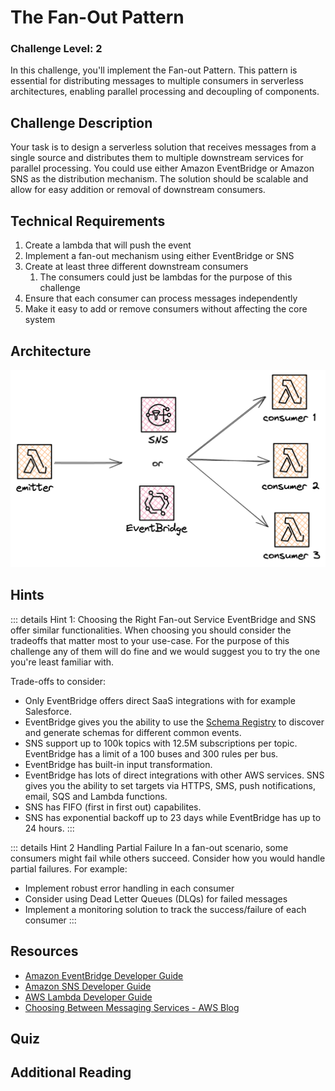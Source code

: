 <script setup>
import Quiz from "../../../components/Quiz.vue"
</script>

# The Fan-Out Pattern

### Challenge Level: 2

In this challenge, you'll implement the Fan-out Pattern. This pattern is essential for distributing messages to multiple consumers in serverless architectures, enabling parallel processing and decoupling of components.

## Challenge Description

Your task is to design a serverless solution that receives messages from a single source and distributes them to multiple downstream services for parallel processing. You could use either Amazon EventBridge or Amazon SNS as the distribution mechanism. The solution should be scalable and allow for easy addition or removal of downstream consumers.

## Technical Requirements

1. Create a lambda that will push the event
2. Implement a fan-out mechanism using either EventBridge or SNS
3. Create at least three different downstream consumers
   1. The consumers could just be lambdas for the purpose of this challenge
4. Ensure that each consumer can process messages independently
5. Make it easy to add or remove consumers without affecting the core system

## Architecture

![Architecture Diagram](./fan-out-pattern.png)

## Hints

::: details Hint 1: Choosing the Right Fan-out Service
EventBridge and SNS offer similar functionalities. When choosing you should consider the tradeoffs that matter most to your use-case. For the purpose of this challenge any of them will do fine and we would suggest you to try the one you're least familiar with.

Trade-offs to consider:
- Only EventBridge offers direct SaaS integrations with for example Salesforce.
- EventBridge gives you the ability to use the [Schema Registry]() to discover and generate schemas for different common events.
- SNS support up to 100k topics with 12.5M subscriptions per topic. EventBridge has a limit of a 100 buses and 300 rules per bus.
- EventBridge has built-in input transformation.
- EventBridge has lots of direct integrations with other AWS services. SNS gives you the ability to set targets via HTTPS, SMS, push notifications, email, SQS and Lambda functions.
- SNS has FIFO (first in first out) capabilites.
- SNS has exponential backoff up to 23 days while EventBridge has up to 24 hours.
:::

::: details Hint 2 Handling Partial Failure
In a fan-out scenario, some consumers might fail while others succeed. Consider how you would handle partial failures. For example:
- Implement robust error handling in each consumer
- Consider using Dead Letter Queues (DLQs) for failed messages
- Implement a monitoring solution to track the success/failure of each consumer
:::

## Resources

- [Amazon EventBridge Developer Guide](https://docs.aws.amazon.com/eventbridge/latest/userguide/what-is-amazon-eventbridge.html)
- [Amazon SNS Developer Guide](https://docs.aws.amazon.com/sns/latest/dg/welcome.html)
- [AWS Lambda Developer Guide](https://docs.aws.amazon.com/lambda/latest/dg/welcome.html)
- [Choosing Between Messaging Services - AWS Blog](https://aws.amazon.com/blogs/compute/choosing-between-messaging-services-for-serverless-applications/)

## Quiz

<Quiz 
  question="What is the main benefit of the Fan-out Pattern?"
  :answers="['Increased security', 'Parallel processing of messages', 'Reduced costs', 'Simplified architecture']"
  :correctAnswer="1"
  :answerInfo="[
    'While it can potentially improve security in some scenarios, this is not the main benefit of the Fan-out Pattern.',
    'Correct! The Fan-out Pattern allows multiple consumers to process messages in parallel, improving scalability and performance.',
    'While it can potentially reduce costs in some scenarios, this is not the main benefit of the Fan-out Pattern.',
    'The Fan-out Pattern may actually add some complexity to the architecture, but the benefits often outweigh this.'
    ]"
/>

<Quiz 
  question="What is a key consideration when implementing error handling in a Fan-out Pattern?"
  :answers="['Ignoring all errors', 'Stopping all consumers if one fails', 'Handling partial failures', 'Reducing the number of consumers']"
  :correctAnswer="2"
  :answerInfo="[
  'Ignoring all errors is not a good practice and can lead to data loss or inconsistencies.',
  'Stopping all consumers when one fails defeats the purpose of the Fan-out Pattern and reduces system resilience.',
  'Correct! In a Fan-out Pattern, it\'s important to handle partial failures where some consumers might fail while others succeed. This ensures overall system resilience.',
  'Reducing the number of consumers is not a solution to error handling and goes against the scalability benefits of the Fan-out Pattern.'
  ]"
/>

<Quiz 
  question="Which feature can help improve scalability when using SNS in a Fan-out Pattern?"
  :answers="['SNS FIFO Topics', 'SNS Standard Topics', 'SQS Queues in front of Lambda consumers', 'SNS Message Filtering']"
  :correctAnswer="2"
  :answerInfo="[
  'While SNS FIFO Topics ensure ordered message delivery, they don\'t necessarily improve scalability in a Fan-out Pattern.',
  'SNS Standard Topics are used in Fan-out Patterns, but this answer doesn\'t specifically address improving scalability.',
  'Correct! Using SQS Queues in front of Lambda consumers can improve scalability and resilience in a Fan-out Pattern by decoupling the rate of message production from consumption.',
  'SNS Message Filtering can help reduce unnecessary processing, but it doesn\'t directly improve scalability in the way the question is asking.'
  ]"
/>

## Additional Reading


